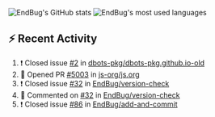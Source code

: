 ![EndBug's GitHub stats](https://github-readme-stats.vercel.app/api?username=endbug&show_icons=true)
![EndBug's most used languages](https://github-readme-stats.vercel.app/api/top-langs/?username=endbug&layout=compact)

## ⚡ Recent Activity

<!--START_SECTION:activity-->
1. ❗️ Closed issue [#2](https://github.com//dbots-pkg/dbots-pkg.github.io-old/issues/2) in [dbots-pkg/dbots-pkg.github.io-old](https://github.com//dbots-pkg/dbots-pkg.github.io-old)
2. 💪 Opened PR [#5003](https://github.com//js-org/js.org/pull/5003) in [js-org/js.org](https://github.com//js-org/js.org)
3. ❗️ Closed issue [#32](https://github.com//EndBug/version-check/issues/32) in [EndBug/version-check](https://github.com//EndBug/version-check)
4. 💬 Commented on [#32](https://github.com//EndBug/version-check/issues/32) in [EndBug/version-check](https://github.com//EndBug/version-check)
5. ❗️ Closed issue [#86](https://github.com//EndBug/add-and-commit/issues/86) in [EndBug/add-and-commit](https://github.com//EndBug/add-and-commit)
<!--END_SECTION:activity-->

